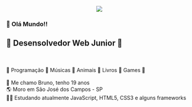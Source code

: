 <meta charset="UTF-8">

<p align="center">
   <img src="https://i.imgur.com/ngEiLr4.jpg">
</p>


### 👋 Olá Mundo!!

## 🤖 Desensolvedor Web Junior 🤖
<br>
<br>
🤩 Programação 🤩 Músicas 🤩 Animais 🤩 Livros 🤩 Games 🤩
<br>
<br>
🧒 Me chamo Bruno, tenho 19 anos <br>
🌎 Moro em São José dos Campos - SP <br>
👨‍💻 Estudando atualmente JavaScript, HTML5, CSS3 e alguns frameworks <br>
